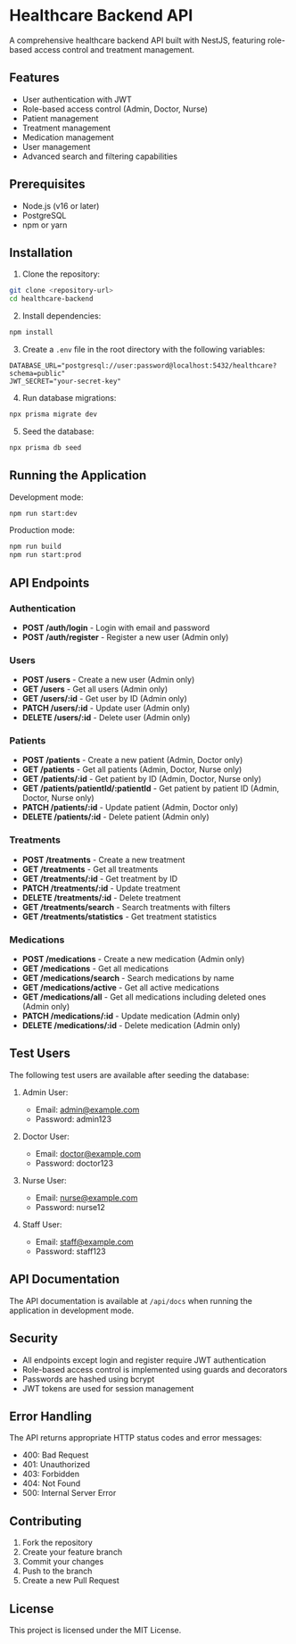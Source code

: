 # Healthcare Backend API

A comprehensive healthcare backend API built with NestJS, featuring role-based access control and treatment management.

## Features

- User authentication with JWT
- Role-based access control (Admin, Doctor, Nurse)
- Patient management
- Treatment management
- Medication management
- User management
- Advanced search and filtering capabilities

## Prerequisites

- Node.js (v16 or later)
- PostgreSQL
- npm or yarn

## Installation

1. Clone the repository:
```bash
git clone <repository-url>
cd healthcare-backend
```

2. Install dependencies:
```bash
npm install
```

3. Create a `.env` file in the root directory with the following variables:
```env
DATABASE_URL="postgresql://user:password@localhost:5432/healthcare?schema=public"
JWT_SECRET="your-secret-key"
```

4. Run database migrations:
```bash
npx prisma migrate dev
```

5. Seed the database:
```bash
npx prisma db seed
```

## Running the Application

Development mode:
```bash
npm run start:dev
```

Production mode:
```bash
npm run build
npm run start:prod
```

## API Endpoints

### Authentication
- **POST /auth/login** - Login with email and password
- **POST /auth/register** - Register a new user (Admin only)

### Users
- **POST /users** - Create a new user (Admin only)
- **GET /users** - Get all users (Admin only)
- **GET /users/:id** - Get user by ID (Admin only)
- **PATCH /users/:id** - Update user (Admin only)
- **DELETE /users/:id** - Delete user (Admin only)

### Patients
- **POST /patients** - Create a new patient (Admin, Doctor only)
- **GET /patients** - Get all patients (Admin, Doctor, Nurse only)
- **GET /patients/:id** - Get patient by ID (Admin, Doctor, Nurse only)
- **GET /patients/patientId/:patientId** - Get patient by patient ID (Admin, Doctor, Nurse only)
- **PATCH /patients/:id** - Update patient (Admin, Doctor only)
- **DELETE /patients/:id** - Delete patient (Admin only)

### Treatments
- **POST /treatments** - Create a new treatment
- **GET /treatments** - Get all treatments
- **GET /treatments/:id** - Get treatment by ID
- **PATCH /treatments/:id** - Update treatment
- **DELETE /treatments/:id** - Delete treatment
- **GET /treatments/search** - Search treatments with filters
- **GET /treatments/statistics** - Get treatment statistics

### Medications
- **POST /medications** - Create a new medication (Admin only)
- **GET /medications** - Get all medications
- **GET /medications/search** - Search medications by name
- **GET /medications/active** - Get all active medications
- **GET /medications/all** - Get all medications including deleted ones (Admin only)
- **PATCH /medications/:id** - Update medication (Admin only)
- **DELETE /medications/:id** - Delete medication (Admin only)

## Test Users

The following test users are available after seeding the database:

1. Admin User:
   - Email: admin@example.com
   - Password: admin123

2. Doctor User:
   - Email: doctor@example.com
   - Password: doctor123

3. Nurse User:
   - Email: nurse@example.com
   - Password: nurse12

4. Staff User:
   - Email: staff@example.com
   - Password: staff123

## API Documentation

The API documentation is available at `/api/docs` when running the application in development mode.

## Security

- All endpoints except login and register require JWT authentication
- Role-based access control is implemented using guards and decorators
- Passwords are hashed using bcrypt
- JWT tokens are used for session management

## Error Handling

The API returns appropriate HTTP status codes and error messages:
- 400: Bad Request
- 401: Unauthorized
- 403: Forbidden
- 404: Not Found
- 500: Internal Server Error

## Contributing

1. Fork the repository
2. Create your feature branch
3. Commit your changes
4. Push to the branch
5. Create a new Pull Request

## License

This project is licensed under the MIT License.
